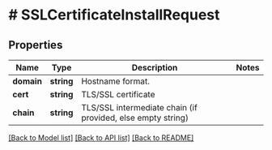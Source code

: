 # # SSLCertificateInstallRequest

## Properties

Name | Type | Description | Notes
------------ | ------------- | ------------- | -------------
**domain** | **string** | Hostname format. | 
**cert** | **string** | TLS/SSL certificate | 
**chain** | **string** | TLS/SSL intermediate chain (if provided, else empty string) | 

[[Back to Model list]](../../README.md#documentation-for-models) [[Back to API list]](../../README.md#documentation-for-api-endpoints) [[Back to README]](../../README.md)


